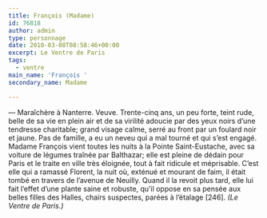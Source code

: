 ```yaml
---
title: François (Madame)
id: 76818
author: admin
type: personnage
date: 2010-03-08T08:58:46+00:00
excerpt: Le Ventre de Paris
tags:
  - ventre
main_name: 'François '
secondary_name: Madame

---
```

— Maraîchère à Nanterre. Veuve. Trente-cinq ans, un peu forte, teint rude, belle de sa vie en plein air et de sa virilité adoucie par des yeux noirs d&rsquo;une tendresse charitable; grand visage calme, serré au front par un foulard noir et jaune. Pas de famille, a eu un neveu qui a mal tourné et qui s&rsquo;est engagé. Madame François vient toutes les nuits à la Pointe Saint-Eustache, avec sa voiture de légumes traînée par Balthazar; elle est pleine de dédain pour Paris et le traite en ville très éloignée, tout à fait ridicule et méprisable. C&rsquo;est elle qui a ramassé Florent, la nuit où, exténué et mourant de faim, il était tombé en travers de l&rsquo;avenue de Neuilly. Quand il la revoit plus tard, elle lui fait l&rsquo;effet d&rsquo;une plante saine et robuste, qu&rsquo;il oppose en sa pensée aux belles filles des Halles, chairs suspectes, parées à l&rsquo;étalage [246]. _(Le Ventre de Paris.)_